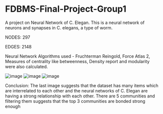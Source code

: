 # FDBMS-Final-Project-Group1
A project on Neural Network of C. Elegan. This is a neural network of neurons and synapses in C. elegans, a type of worm.

NODES: 297

EDGES: 2148

Neural Network Algorithms used - Fruchterman Reingold, Force Atlas 2, Measures of centrality like betweenness, Density report and modularity were also calculated.

![image](https://user-images.githubusercontent.com/93215834/163811312-961ef9d0-2aa4-43a6-9e0c-9646b85dc382.png)
![image](https://user-images.githubusercontent.com/93215834/163811319-8c09f511-18e0-4909-84a9-4cb0c0beedb8.png)
![image](https://user-images.githubusercontent.com/93215834/163811327-e9ba4d76-206e-4d20-a1b1-8975aecc339b.png)


Conclusion:
The last image suggests that the dataset has many items which are interrelated to each other and the neural networks of C. Elegan are having a strong relationship with each other. There are 5 communities and filtering them suggests that the top 3 communities are bonded strong enough
